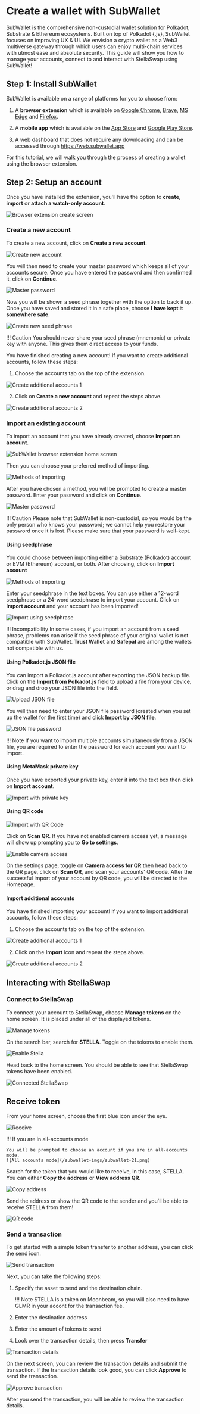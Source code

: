# Create a wallet with SubWallet

SubWallet is the comprehensive non-custodial wallet solution for Polkadot, Substrate & Ethereum ecosystems. Built on top of Polkadot {.js}, SubWallet focuses on improving UX & UI. We envision a crypto wallet as a Web3 multiverse gateway through which users can enjoy multi-chain services with utmost ease and absolute security. 
This guide will show you how to manage your accounts, connect to and interact with StellaSwap using SubWallet!

## Step 1: Install SubWallet

SubWallet is available on a range of platforms for you to choose from:

1. A **browser extension** which is available on [Google Chrome](https://chromewebstore.google.com/detail/subwallet-polkadot-wallet/onhogfjeacnfoofkfgppdlbmlmnplgbn), [Brave](https://chromewebstore.google.com/detail/subwallet-polkadot-wallet/onhogfjeacnfoofkfgppdlbmlmnplgbn), [MS Edge](https://chromewebstore.google.com/detail/subwallet-polkadot-wallet/onhogfjeacnfoofkfgppdlbmlmnplgbn) and [Firefox](https://addons.mozilla.org/en-US/firefox/addon/subwallet/).

2. A **mobile app** which is available on the [App Store](https://apps.apple.com/us/app/subwallet-polkadot-wallet/id1633050285) and [Google Play Store](https://play.google.com/store/apps/details?id=app.subwallet.mobile).

3. A web dashboard that does not require any downloading and can be accessed through https://web.subwallet.app

For this tutorial, we will walk you through the process of creating a wallet using the browser extension.

## Step 2: Setup an account

Once you have installed the extension, you'll have the option to **create, import** or **attach a watch-only account**.

![Browser extension create screen](/subwallet-imgs/subwallet-1.png)

### Create a new account

To create a new account, click on **Create a new account**.

![Create new account](/subwallet-imgs/subwallet-2.png)

You will then need to create your master password which keeps all of your accounts secure. Once you have entered the password and then confirmed it, click on **Continue**.

![Master password](/subwallet-imgs/subwallet-3.png)

Now you will be shown a seed phrase together with the option to back it up. Once you have saved and stored it in a safe place, choose **I have kept it somewhere safe**.

![Create new seed phrase](/subwallet-imgs/subwallet-4.png)

!!! Caution
    You should never share your seed phrase (mnemonic) or private key with anyone. This gives them direct access to your funds.

You have finished creating a new account! If you want to create additional accounts, follow these steps:
1. Choose the accounts tab on the top of the extension.

![Create additional accounts 1](/subwallet-imgs/subwallet-5.png)

2. Click on **Create a new account** and repeat the steps above.

![Create additional accounts 2](/subwallet-imgs/subwallet-6.png)

### Import an existing account

To import an account that you have already created, choose **Import an account**. 

![SubWallet browser extension home screen](/subwallet-imgs/subwallet-7.png)

Then you can choose your preferred method of importing.

![Methods of importing](/subwallet-imgs/subwallet-8.png)

After you have chosen a method, you will be prompted to create a master password. Enter your password and click on **Continue**.

![Master password](/subwallet-imgs/subwallet-3.png)


!!! Caution
    Please note that SubWallet is non-custodial, so you would be the only person who knows your password; we cannot help you restore your password once it is lost. Please make sure that your password is well-kept.

#### Using seedphrase

You could choose between importing either a Substrate (Polkadot) account or EVM (Ethereum) account, or both. After choosing, click on **Import account**

![Methods of importing](/subwallet-imgs/subwallet-9.png)

Enter your seedphrase in the text boxes. You can use either a 12-word seedphrase or a 24-word seedphrase to import your account. Click on **Import account** and your account has been imported!

![Import using seedphrase](/subwallet-imgs/subwallet-10.png)

!!! Incompatibility
    In some cases, if you import an account from a seed phrase, problems can arise if the seed phrase of your original wallet is not compatible with SubWallet. **Trust Wallet** and **Safepal** are among the wallets not compatible with us. 

#### Using Polkadot.js JSON file

You can import a Polkadot.js account after exporting the JSON backup file. Click on the **Import from Polkadot.js** field to upload a file from your device, or drag and drop your JSON file into the field.

![Upload JSON file](/subwallet-imgs/subwallet-11.png)

You will then need to enter your JSON file password (created when you set up the wallet for the first time) and click **Import by JSON file**. 

![JSON file password](/subwallet-imgs/subwallet-12.png)

!!! Note
    If you want to import multiple accounts simultaneously from a JSON file, you are required to enter the password for each account you want to import.

#### Using MetaMask private key

Once you have exported your private key, enter it into the text box then click on **Import account**.

![Import with private key](/subwallet-imgs/subwallet-13.png)

#### Using QR code

![Import with QR Code](/subwallet-imgs/subwallet-14.png)

Click on **Scan QR**. If you have not enabled camera access yet, a message will show up prompting you to **Go to settings**. 

![Enable camera access](/subwallet-imgs/subwallet-15.png)

On the settings page, toggle on **Camera access for QR** then head back to the QR page, click on **Scan QR**, and scan your accounts' QR code. After the successful import of your account by QR code, you will be directed to the Homepage. 

#### Import additional accounts

You have finished importing your account! If you want to import additional accounts, follow these steps:
1. Choose the accounts tab on the top of the extension.

![Create additional accounts 1](/subwallet-imgs/subwallet-5.png)

2. Click on the **Import** icon and repeat the steps above.

![Create additional accounts 2](/subwallet-imgs/subwallet-16.png)

## Interacting with StellaSwap

### Connect to StellaSwap

To connect your account to StellaSwap, choose **Manage tokens** on the home screen. It is placed under all of the displayed tokens.

![Manage tokens](/subwallet-imgs/subwallet-17.png)

On the search bar, search for **STELLA**. Toggle on the tokens to enable them.

![Enable Stella](/subwallet-imgs/subwallet-18.png)

Head back to the home screen. You should be able to see that StellaSwap tokens have been enabled.

![Connected StellaSwap](/subwallet-imgs/subwallet-19.png)

## Receive token

From your home screen, choose the first blue icon under the eye. 

![Receive](/subwallet-imgs/subwallet-20.png)

!!! If you are in all-accounts mode

    You will be prompted to choose an account if you are in all-accounts mode.
    ![All accounts mode](/subwallet-imgs/subwallet-21.png)

Search for the token that you would like to receive, in this case, STELLA. You can either **Copy the address** or **View address QR**.

![Copy address](/subwallet-imgs/subwallet-22.png)


<!-- !!! Note
    ASTR is allowed to execute cross-chain transfer, so when choosing the token, make sure you are receiving ASTR on the correct chain by checking the network icon under the tokens.
    ![Cross-chain receive](/subwallet-imgs/subwallet-30.png) -->

Send the address or show the QR code to the sender and you'll be able to receive STELLA from them!

![QR code](/subwallet-imgs/subwallet-23.png)

### Send a transaction

To get started with a simple token transfer to another address, you can click the send icon.

![Send transaction](/subwallet-imgs/subwallet-24.png)

Next, you can take the following steps:

1. Specify the asset to send and the destination chain. 

    !!! Note 
        STELLA is a token on Moonbeam, so you will also need to have GLMR in your accont for the transaction fee.

2. Enter the destination address
3. Enter the amount of tokens to send
4. Look over the transaction details, then press **Transfer**

![Transaction details](/subwallet-imgs/subwallet-25.png)

On the next screen, you can review the transaction details and submit the transaction. If the transaction details look good, you can click **Approve** to send the transaction.

![Approve transaction](/subwallet-imgs/subwallet-26.png)

After you send the transaction, you will be able to review the transaction details.
